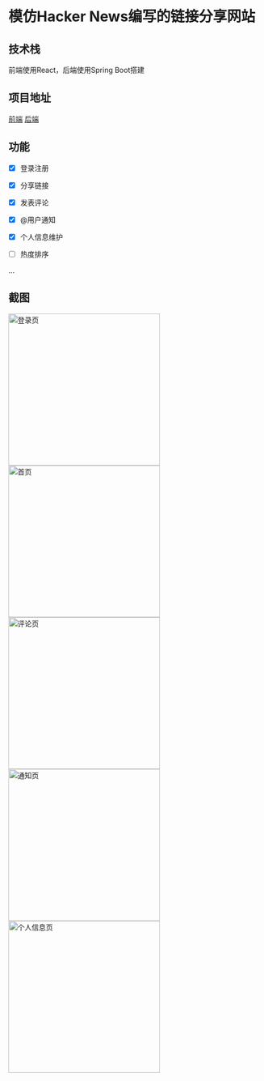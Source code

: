 # 模仿Hacker News编写的链接分享网站

## 技术栈
前端使用React，后端使用Spring Boot搭建

## 项目地址
[前端](https://github.com/zijian-z/web-share-react)
[后端](https://github.com/zijian-z/web-share)

## 功能
- [x] 登录注册
- [x] 分享链接
- [x] 发表评论
- [x] @用户通知
- [x] 个人信息维护
- [ ] 热度排序


...

## 截图
<kbd>
<img src="https://raw.githubusercontent.com/zijian-z/cdn/main/login.png" alt="登录页" width="300"/>
</kbd>
<kbd>
<img src="https://raw.githubusercontent.com/zijian-z/cdn/main/index.png" alt="首页" width="300"/>
</kbd>
<kbd>
<img src="https://raw.githubusercontent.com/zijian-z/cdn/main/share.png" alt="评论页" width="300"/>
</kbd>
<kbd>
<img src="https://raw.githubusercontent.com/zijian-z/cdn/main/notify.png" alt="通知页" width="300"/>
</kbd>
<kbd>
<img src="https://raw.githubusercontent.com/zijian-z/cdn/main/profile.png" alt="个人信息页" width="300"/>
</kbd>
